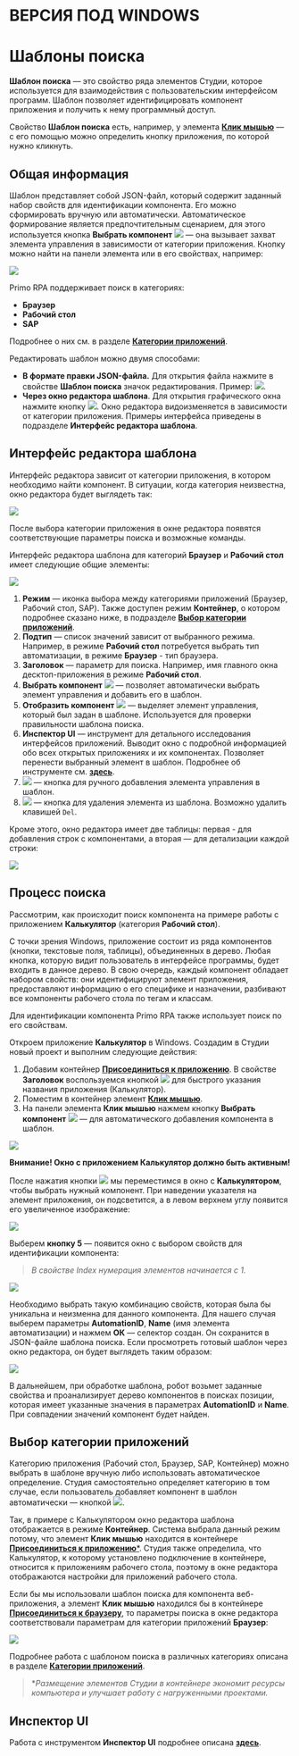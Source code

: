 # ВЕРСИЯ ПОД WINDOWS

# Шаблоны поиска

**Шаблон поиска** — это свойство ряда элементов Студии, которое используется для взаимодействия с пользовательским интерфейсом программ. Шаблон позволяет идентифицировать компонент приложения и получить к нему программный доступ.

Свойство **Шаблон поиска** есть, например, у элемента [**Клик мышью**](https://docs.primo-rpa.ru/primo-rpa/g\_elements/osnovnye-elementy/els\_uiinteraction/el\_click) — с его помощью можно определить кнопку приложения, по которой нужно кликнуть.

## Общая информация

Шаблон представляет собой JSON-файл, который содержит заданный набор свойств для идентификации компонента. Его можно сформировать вручную или автоматически. Автоматическое формирование является предпочтительным сценарием, для этого используется кнопка **Выбрать компонент** ![](../../resources/process/searchpatterns/magic-stick.png) — она вызывает захват элемента управления в зависимости от категории приложения. Кнопку можно найти на панели элемента или в его свойствах, например:

![](../../resources/process/searchpatterns/клик-мышью.-волшебная-палочка.png)

Primo RPA поддерживает поиск в категориях:

* **Браузер**
* **Рабочий стол**
* **SAP**

Подробнее о них см. в разделе [**Категории приложений**](https://docs.primo-rpa.ru/primo-rpa/primo-studio/process/searchpatterns/apps-categories).

Редактировать шаблон можно двумя способами:

* **В формате правки JSON-файла.** Для открытия файла нажмите в свойстве **Шаблон поиска** значок редактирования. Пример: ![](../../resources/process/searchpatterns/шаблон-поиска.-многоточие-2.png).
* **Через окно редактора шаблона**. Для открытия графического окна нажмите кнопку ![](../../resources/process/searchpatterns/pattern-edit.png). Окно редактора видоизменяется в зависимости от категории приложения. Примеры интерфейса приведены в подразделе **Интерфейс редактора шаблона**.

## Интерфейс редактора шаблона

Интерфейс редактора зависит от категории приложения, в котором необходимо найти компонент. В ситуации, когда категория неизвестна, окно редактора будет выглядеть так:

![](../../resources/process/searchpatterns/шаблон-поиска.-неизвестно.png)

После выбора категории приложения в окне редактора появятся соответствующие параметры поиска и возможные команды.

Интерфейс редактора шаблона для категорий **Браузер** и **Рабочий стол** имеет следующие общие элементы:

![](../../resources/process/searchpatterns/шаблон-поиска.-интерфейс,-общее.png)

1. **Режим** — иконка выбора между категориями приложений (Браузер, Рабочий стол, SAP). Также доступен режим **Контейнер**, о котором подробнее сказано ниже, в подразделе [**Выбор категории приложений**](https://docs.primo-rpa.ru/primo-rpa/primo-studio/process/searchpatterns#vybor-kategorii-prilozhenii).
2. **Подтип** — список значений зависит от выбранного режима. Например, в режиме **Рабочий стол** потребуется выбрать тип автоматизации, в режиме **Браузер** - тип браузера.
3. **Заголовок** — параметр для поиска. Например, имя главного окна десктоп-приложения в режиме **Рабочий стол**.
4. **Выбрать компонент** ![](../../resources/process/searchpatterns/magic-stick2.png) — позволяет автоматически выбрать элемент управления и добавить его в шаблон.
5. **Отобразить компонент** ![](../../resources/process/searchpatterns/15-1-1-1-1-1-1.png) — выделяет элемент управления, который был задан в шаблоне. Используется для проверки правильности шаблона поиска.
6. **Инспектор UI** — инструмент для детального исследования интерфейсов приложений. Выводит окно с подробной информацией обо всех открытых приложениях и их компонентах. Позволяет перенести выбранный элемент в шаблон. Подробнее об инструменте см. [**здесь**](https://docs.primo-rpa.ru/primo-rpa/primo-studio/instrumenty/uiexplorer).
7. ![](../../resources/process/searchpatterns/pattern-element-add.png) — кнопка для ручного добавления элемента управления в шаблон.
8. ![](../../resources/process/searchpatterns/pattern-element-delete.png) — кнопка для удаления элемента из шаблона. Возможно удалить клавишей `Del`.

Кроме этого, окно редактора имеет две таблицы: первая - для добавления строк с компонентами, а вторая — для детализации каждой строки:

![](../../resources/process/searchpatterns/шаблон.-таблицы.png)

## Процесс поиска

Рассмотрим, как происходит поиск компонента на примере работы с приложением **Калькулятор** (категория **Рабочий стол**).

С точки зрения Windows, приложение состоит из ряда компонентов (кнопки, текстовые поля, таблицы), объединенных в дерево. Любая кнопка, которую видит пользователь в интерфейсе программы, будет входить в данное дерево. В свою очередь, каждый компонент обладает набором свойств: они идентифицируют элемент приложения, предоставляют информацию о его специфике и назначении, разбивают все компоненты рабочего стола по тегам и классам.

Для идентификации компонента Primo RPA также использует поиск по его свойствам.

Откроем приложение **Калькулятор** в Windows. Создадим в Студии новый проект и выполним следующие действия:

1. Добавим контейнер [**Присоединиться к приложению**](https://docs.primo-rpa.ru/primo-rpa/g\_elements/osnovnye-elementy/els\_desktop/el\_desktop\_attach). В свойстве **Заголовок** воспользуемся кнопкой ![](../../resources/process/searchpatterns/magic-stick.png) для быстрого указания названия приложения (Калькулятор).
2. Поместим в контейнер элемент [**Клик мышью**](https://docs.primo-rpa.ru/primo-rpa/g\_elements/osnovnye-elementy/els\_uiinteraction/el\_click).
3. На панели элемента **Клик мышью** нажмем кнопку **Выбрать компонент** ![](../../resources/process/searchpatterns/magic-stick.png) — для автоматического добавления компонента в шаблон.

![](../../resources/process/searchpatterns/шаблон-поиска.-калькулятор.png)

**Внимание! Окно с приложением Калькулятор должно быть активным!**

После нажатия кнопки ![](../../resources/process/searchpatterns/magic-stick.png) мы переместимся в окно с **Калькулятором**, чтобы выбрать нужный компонент. При наведении указателя на элемент приложения, он подсветится, а в левом верхнем углу появится его увеличенное изображение:

![](../../resources/process/searchpatterns/шаблон-поиска.-выбор-кнопки-в-калькуляторе.png)

Выберем **кнопку 5** — появится окно с выбором свойств для идентификации компонента:

> *В свойстве Index нумерация элементов начинается с 1.*

![](../../resources/process/searchpatterns/селекторы-калькулятора.png)

Необходимо выбрать такую комбинацию свойств, которая была бы уникальна и неизменна для данного компонента. Для нашего случая выберем параметры **AutomationID**, **Name** (имя элемента автоматизации) и нажмем **ОК** — селектор создан. Он сохранится в JSON-файле шаблона поиска. Если просмотреть готовый шаблон через окно редактора, он будет выглядеть таким образом:

![](../../resources/process/searchpatterns/шаблон-поиска.-контейнер.png)

В дальнейшем, при обработке шаблона, робот возьмет заданные свойства и проанализирует дерево компонентов в поисках позиции, которая имеет указанные значения в параметрах **AutomationID** и **Name**. При совпадении значений компонент будет найден.

## Выбор категории приложений

Категорию приложения (Рабочий стол, Браузер, SAP, Контейнер) можно выбрать в шаблоне вручную либо использовать автоматическое определение. Студия самостоятельно определяет категорию в том случае, если пользователь добавляет компонент в шаблон автоматически — кнопкой ![](../../resources/process/searchpatterns/magic-stick.png).

Так, в примере с Калькулятором окно редактора шаблона отображается в режиме **Контейнер**. Система выбрала данный режим потому, что элемент **Клик мышью** находится в контейнере [**Присоединиться к приложению**\*](https://docs.primo-rpa.ru/primo-rpa/g\_elements/osnovnye-elementy/els\_desktop/el\_desktop\_attach). Студия также определила, что Калькулятор, к которому установлено подключение в контейнере, относится к приложениям рабочего стола, поэтому в окне редактора отображаются настройки для приложений рабочего стола.

Если бы мы использовали шаблон поиска для компонента веб-приложения, а элемент **Клик мышью** находился бы в контейнере [**Присоединиться к браузеру**](https://docs.primo-rpa.ru/primo-rpa/g\_elements/osnovnye-elementy/els\_browser/el\_browser\_attach), то параметры поиска в окне редактора соответствовали параметрам для категории приложений **Браузер**:

![](../../resources/process/searchpatterns/контейнер.-браузер.png)

Подробнее работа с шаблоном поиска в различных категориях описана в разделе [**Категории приложений**](https://docs.primo-rpa.ru/primo-rpa/primo-studio/process/searchpatterns/apps-categories).

> \*_Размещение элементов Студии в контейнере экономит ресурсы компьютера и улучшает работу с нагруженными проектами._

## Инспектор UI

Работа с инструментом **Инспектор UI** подробнее описана [**здесь**](https://docs.primo-rpa.ru/primo-rpa/primo-studio/instrumenty/uiexplorer).
